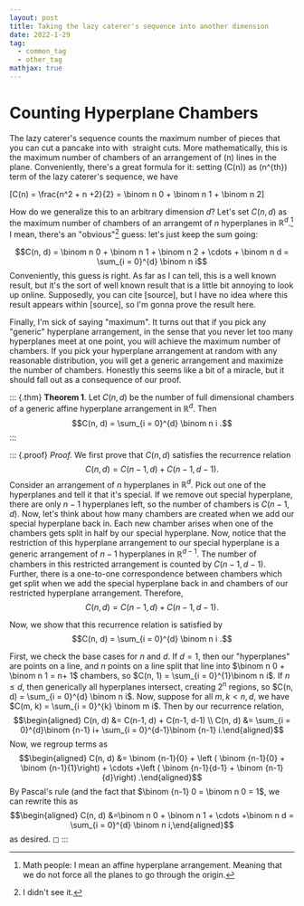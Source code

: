 ```yaml
---
layout: post
title: Taking the lazy caterer's sequence into another dimension 
date: 2022-1-29
tag:
  - common_tag
  - other_tag
mathjax: true 
---
```


# Counting Hyperplane Chambers

The lazy caterer's sequence counts the maximum number of pieces that you
can cut a pancake into with <math>n</math> straight cuts. More mathematically, this
is the maximum number of chambers of an arrangement of \(n\) lines in the
plane. Conveniently, there's a great formula for it: setting \(C(n)\) as
\(n^{th}\) term of the lazy caterer's sequence, we have

\[C(n) = \frac{n^2 + n +2}{2} = \binom n 0 + \binom n 1 + \binom n 2\]

How do we generalize this to an arbitrary dimension $d$? Let's set
$C(n, d)$ as the maximum number of chambers of an arrangemt of $n$
hyperplanes in $\mathbb R^d$.[^1] I mean, there's an "obvious\"[^2]
guess: let's just keep the sum going:

$$C(n, d)  = \binom n 0 + \binom n 1 + \binom n 2 + \cdots + \binom n d  = \sum_{i = 0}^{d} \binom n i$$
Conveniently, this guess is right. As far as I can tell, this is a well
known result, but it's the sort of well known result that is a little
bit annoying to look up online. Supposedly, you can cite \[source\], but
I have no idea where this result appears within \[source\], so I'm gonna
prove the result here.

Finally, I'm sick of saying "maximum\". It turns out that if you pick
any \"generic\" hyperplane arrangement, in the sense that you never let
too many hyperplanes meet at one point, you will achieve the maximum
number of chambers. If you pick your hyperplane arrangement at random
with any reasonable distribution, you will get a generic arrangement and
maximize the number of chambers. Honestly this seems like a bit of a
miracle, but it should fall out as a consequence of our proof.

::: {.thm}
**Theorem 1**. Let $C(n, d)$ be the number of full dimensional chambers
of a generic affine hyperplane arrangement in $\mathbb R^d$. Then
$$C(n, d) = \sum_{i = 0}^{d} \binom n i .$$
:::

::: {.proof}
*Proof.* We first prove that $C(n, d)$ satisfies the recurrence relation
$$C(n, d) = C(n-1, d) + C(n-1, d-1).$$ Consider an arrangement of $n$
hyperplanes in $\mathbb R^d$. Pick out one of the hyperplanes and tell
it that it's special. If we remove out special hyperplane, there are
only $n-1$ hyperplanes left, so the number of chambers is $C(n-1, d)$.
Now, let's think about how many chambers are created when we add our
special hyperplane back in. Each new chamber arises when one of the
chambers gets split in half by our special hyperplane. Now, notice that
the restriction of this hyperplane arrangement to our special hyperplane
is a generic arrangement of $n-1$ hyperplanes in $\mathbb R^{d-1}$. The
number of chambers in this restricted arrangement is counted by
$C(n-1, d-1)$. Further, there is a one-to-one correspondence between
chambers which get split when we add the special hyperplane back in and
chambers of our restricted hyperplane arrangement. Therefore,
$$C(n, d) = C(n-1, d) + C(n-1, d-1).$$

Now, we show that this recurrence relation is satisfied by
$$C(n, d) = \sum_{i = 0}^{d} \binom n i .$$

First, we check the base cases for $n$ and $d$. If $d = 1$, then our
"hyperplanes\" are points on a line, and $n$ points on a line split that
line into $\binom n 0 + \binom n 1 = n+ 1$ chambers, so
$C(n, 1) = \sum_{i = 0}^{1}\binom n i$. If $n \leq d$, then generically
all hyperplanes intersect, creating $2^n$ regions, so
$C(n, d) = \sum_{i = 0}^{d} \binom n i$. Now, suppose for all
$m, k  < n, d$, we have $C(m, k) = \sum_{i = 0}^{k}  \binom m i$. Then
by our recurrence relation, $$\begin{aligned}
C(n, d) &=  C(n-1, d) + C(n-1, d-1) \\
C(n, d) &= \sum_{i = 0}^{d}\binom {n-1} i+  \sum_{i = 0}^{d-1}\binom {n-1} i.\end{aligned}$$
Now, we regroup terms as $$\begin{aligned}
C(n, d) &= \binom {n-1}{0} + \left ( \binom {n-1}{0} + \binom {n-1}{1}\right) + \cdots +\left ( \binom {n-1}{d-1} + \binom {n-1}{d}\right) .\end{aligned}$$
By Pascal's rule (and the fact that $\binom {n-1} 0 = \binom n 0 = 1$,
we can rewrite this as $$\begin{aligned}
C(n, d) &=\binom n 0 + \binom n 1 + \cdots  +\binom n d = \sum_{i = 0}^{d} \binom n i,\end{aligned}$$
as desired. ◻
:::


[^1]: Math people: I mean an affine hyperplane arrangement. Meaning that
    we do not force all the planes to go through the origin.

[^2]: I didn't see it.

